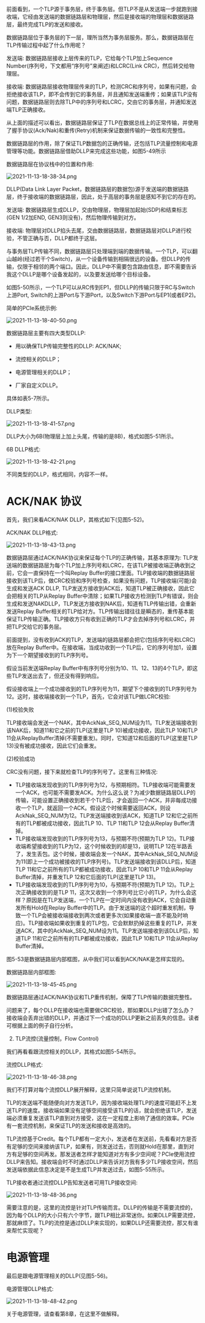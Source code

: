 
前面看到，一个TLP源于事务层，终于事务层。但TLP不是从发送端一步就跑到接收端，它经由发送端的数据链路层和物理层，然后是接收端的物理层和数据链路层，最终完成TLP的发送和接收。

数据链路层位于事务层的下一层，理所当然为事务层服务。那么，数据链路层在TLP传输过程中起了什么作用呢？

发送端: 数据链路层接收上层传来的TLP，它给每个TLP加上Sequence Number(序列号，下文都用“序列号”来阐述)和LCRC(Link CRC)，然后转交给物理层。

接收端: 数据链路层接收物理层传来的TLP，检测CRC和序列号，如果有问题，会拒绝接收该TLP，即不会传到它的事务层，并且通知发送端重传；如果该TLP没有问题，数据链路层则去除TLP中的序列号和LCRC，交由它的事务层，并通知发送端TLP正确接收。

从上面的描述可以看出，数据链路层保证了TLP在数据总线上的正常传输，并使用了握手协议(Ack/Nak)和重传(Retry)机制来保证数据传输的一致性和完整性。

数据链路层的作用，除了保证TLP数据包的正确传输，还包括TLP流量控制和电源管理等功能。数据链路层借助DLLP来完成这些功能，如图5-49所示

数据链路层在协议栈中的位置和作用:

![2021-11-13-18-38-34.png](./images/2021-11-13-18-38-34.png)

DLLP(Data Link Layer Packet，数据链路层的数据包)源于发送端的数据链路层，终于接收端的数据链路层，因此，处于高层的事务层是感知不到它的存在的。

发送端: 数据链路层生成DLLP，交由物理层，物理层加起始(SDP)和结束标志(GEN 1/2加END, GEN3则没有)，然后物理传输到对方。

接收端: 物理层对DLLP掐头去尾，交由数据链路层，数据链路层对DLLP进行校验，不管正确与否，DLLP都终于这层。

与事务层TLP传输不同，数据链路层只处理端到端的数据传输。一个TLP，可以翻山越岭(经过若干个Switch)，从一个设备传输到相隔很远的设备。但DLLP的传输，仅限于相邻的两个端口。因此，DLLP中不需要包含路由信息，即不需要告诉我这个DLLP是哪个设备发起的，以及要发送给哪个目标设备。

如图5-50所示，一个TLP可以从RC传到EP1，但DLLP的传输只限于RC与Switch上游Port, Switch的上游Port与下游Port，以及Switch下游Port与EP1(或者EP2)。

简单的PCIe系统示例:

![2021-11-13-18-40-50.png](./images/2021-11-13-18-40-50.png)

数据链路层主要有四大类型DLLP: 

* 用以确保TLP传输完整性的DLLP: ACK/NAK;

* 流控相关的DLLP；

* 电源管理相关的DLLP；

* 厂家自定义DLLP。

具体如表5-7所示。

DLLP类型:

![2021-11-13-18-41-57.png](./images/2021-11-13-18-41-57.png)

DLLP大小为6B(物理层上加上头尾，传输的是8B)，格式如图5-51所示。

6B DLLP格式:

![2021-11-13-18-42-21.png](./images/2021-11-13-18-42-21.png)

不同类型的DLLP，格式相同，内容不一样。

# ACK/NAK 协议

首先，我们来看ACK/NAK DLLP，其格式如下(见图5-52)。

ACK/NAK DLLP格式:

![2021-11-13-18-43-13.png](./images/2021-11-13-18-43-13.png)

数据链路层通过ACK/NAK协议来保证每个TLP的正确传输，其基本原理为: TLP发送端的数据链路层为每个TLP加上序列号和LCRC，在该TLP被接收端正确收到之前，它会一直保持在一个叫Replay Buffer的接口里面。TLP接收端的数据链路层接收到该TLP后，做CRC校验和序列号检查，如果没有问题，TLP接收端(可能)会生成和发送ACK DLLP, TLP发送方接收到ACK后，知道TLP被正确接收，因此它会把相关的TLP从Replay Buffer中清除；如果TLP接收方检测到TLP有错误，则会生成和发送NAKDLLP，TLP发送方接收到NAK后，知道有TLP传输出错，会重新发送Replay Buffer相关的TLP给对方。TLP传输出错往往是瞬态的，重传基本能保证TLP传输正确。TLP接收方只有收到正确的TLP才会去掉序列号和LCRC，并把TLP交给它的事务层。

前面提到，没有收到ACK的TLP，发送端的链路层都会把它(包括序列号和LCRC)放在Replay Buffer中。在接收端，当成功收到一个TLP后，它的序列号加1，设置为下一个期望接收到的TLP序列号。

假设当前发送端Replay Buffer中有序列号分别为10、11、12、13的4个TLP，即这些TLP发送出去了，但还没有得到响应。

假设接收端上一个成功接收到的TLP序列号为11，期望下个接收到的TLP序列号为12。这时，接收端接收到一个TLP，首先，它会对该TLP做LCRC校验: 

(1)校验失败

TLP接收端会发送一个NAK，其中AckNak_SEQ_NUM设为11。TLP发送端接收到该NAK后，知道11和它之前的TLP(这里是TLP 10)被成功接收，因此TLP 10和TLP 11会从ReplayBuffer清掉(不需要重发)。同时，它知道12和后面的TLP(这里是TLP 13)没有被成功接收，因此它们会重发。

(2)校验成功

CRC没有问题，接下来就检查TLP的序列号了。这里有三种情况: 

* TLP接收端发现收到的TLP序列号为12，与预期相符。TLP接收端可能需要发一个ACK，也可能不需要发ACK。为什么这么说？为减少数据链路层DLLP的传输，可能设置正确接收到若干个TLP后，才会返回一个ACK，并非每成功接收一个TLP，就返回一个ACK。假设这个时候需要返回ACK，则设AckNak_SEQ_NUM为12。TLP发送端接收到该ACK，知道TLP 12和它之前所有的TLP都被成功接收，因此TLP 10、TLP 11和TLP 12会从Replay Buffer清掉。
* TLP接收端发现收到的TLP序列号为13，与预期不符(预期为TLP 12)。TLP接收端希望接收到的TLP为12，这个时候收到的却是13，说明TLP 12在半路丢了，发生丢包。这个时候，接收端会发一个NAK，其中AckNak_SEQ_NUM设为11(即上一个成功被接收的TLP序列号)。TLP发送端接收到该DLLP后，知道TLP 11和它之前所有的TLP都被成功接收，因此TLP 10和TLP 11会从Replay Buffer清掉，并重发TLP 12和它后面的TLP(这里是TLP 13)。
* TLP接收端发现收到的TLP序列号为10，与预期不符(预期为TLP 12)。TLP上次正确接收到的是TLP 11，这次又收到一个序列号比它小的TLP，为什么会这样？原因是在TLP发送端，一个TLP在一定时间内没有收到ACK，它会自动重发所有Hold在Replay Buffer中的TLP。由于发送端的这个超时重发机制，导致一个TLP会被接收端接收到两次或者更多次(如果接收端一直不能及时响应)。TLP接收端如果收到重复的TLP包，它会默默扔掉这些重复的TLP，并发送ACK，其中的AckNak_SEQ_NUM设为11。TLP发送端接收到该DLLP后，知道TLP 11和它之前所有的TLP都被成功接收，因此TLP 10和TLP 11会从Replay Buffer清掉。

图5-53是数据链路层内部框图，从中我们可以看到ACK/NAK是怎样实现的。

数据链路层内部框图:

![2021-11-13-18-45-45.png](./images/2021-11-13-18-45-45.png)

数据链路层通过ACK/NAK协议和TLP重传机制，保障了TLP传输的数据完整性。

问题来了，每个DLLP在接收端也需要做CRC校验，那如果DLLP出错了怎么办？接收端会丢弃出错的DLLP，并通过下一个成功的DLLP更新之前丢失的信息。读者可根据上面的例子自行分析。

2. TLP流控(流量控制，Flow Control)

我们再看看跟流控相关的DLLP，其格式如图5-54所示。

流控DLLP格式:

![2021-11-13-18-46-38.png](./images/2021-11-13-18-46-38.png)

我们不打算对每个流控DLLP展开解释，这里只简单说说TLP流控机制。

TLP的发送端不能随便向对方发送TLP，因为接收端处理TLP的速度可能赶不上发送TLP的速度。接收端如果没有足够空间接受该TLP的话，就会拒绝该TLP，发送端必须重复发送该TLP直到对方接受，这在一定程度上影响了通信的效率。PCIe有一套流控机制，来保证TLP的发送和接收是高效的。

TLP流控基于Credit。每个TLP都有一定大小，发送者在发送前，先看看对方是否有足够的空间来接纳该TLP，如果有，则发送过去，否则就Hold在那里，直到对方有足够的空间再发。那发送者怎样才能知道对方有多少空间呢？PCIe使用流控DLLP来告知。接收端会时不时通过DLLP来告诉对方我有多少TLP接收空间，然后发送端依据此信息决定是不是生成TLP并发送过去，如图5-55所示。

TLP接收者通过流控DLLP告知发送者可用TLP接收空间:

![2021-11-13-18-48-36.png](./images/2021-11-13-18-48-36.png)

需要注意的是，这里的流控是针对TLP传输而言。DLLP的传输是不需要流控的，因为每个DLLP的大小只有六个字节，跟TLP相比非常迷你。如果DLLP需要流控，那就麻烦了。TLP的流控是通过DLLP来实现的，如果DLLP还需要流控，那又有谁来帮忙实现呢？

# 电源管理

最后是跟电源管理相关的DLLP(见图5-56)。

电源管理DLLP格式:

![2021-11-13-18-48-42.png](./images/2021-11-13-18-48-42.png)

关于电源管理，请查看第8章，在这里不做解释。